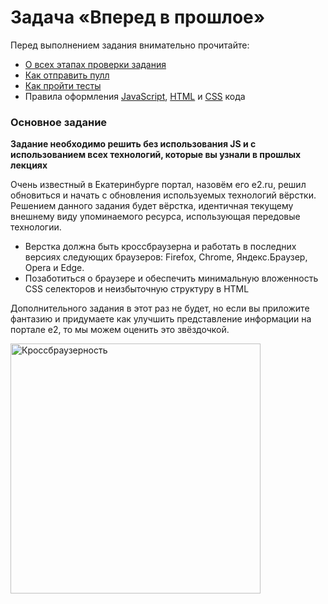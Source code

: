 # Задача «Вперед в прошлое»

Перед выполнением задания внимательно прочитайте:

- [О всех этапах проверки задания](https://github.com/urfu-2016/guides/blob/master/workflow/extra.md)
- [Как отправить пулл](https://github.com/urfu-2016/guides/blob/master/workflow/pull.md)
- [Как пройти тесты](https://github.com/urfu-2016/guides/blob/master/workflow/test.md)
- Правила оформления [JavaScript](https://github.com/urfu-2016/guides/blob/master/codestyle/js.md), [HTML](https://github.com/urfu-2016/guides/blob/master/codestyle/html.md) и [CSS](https://github.com/urfu-2016/guides/blob/master/codestyle/css.md) кода

### Основное задание

__Задание необходимо решить без использования JS и с использованием всех технологий, которые вы узнали в прошлых лекциях__

Очень известный в Екатеринбурге портал, назовём его e2.ru, решил обновиться и начать с обновления используемых технологий вёрстки. Решением данного задания будет вёрстка, идентичная текущему внешнему виду упоминаемого ресурса, использующая передовые технологии.
* Верстка должна быть кроссбраузерна и работать в последних версиях следующих браузеров: Firefox, Chrome, Яндекс.Браузер, Opera и Edge.
* Позаботиться о браузере и обеспечить минимальную вложенность CSS селекторов и неизбыточную структуру в HTML

Дополнительного задания в этот раз не будет, но если вы приложите фантазию и придумаете как улучшить представление информации на портале e2, то мы можем оценить это звёздочкой.

<img width="400" src="https://cloud.githubusercontent.com/assets/4534405/11420961/6125f1cc-9453-11e5-9102-7becd068987f.png" title="Кроссбраузерность">
